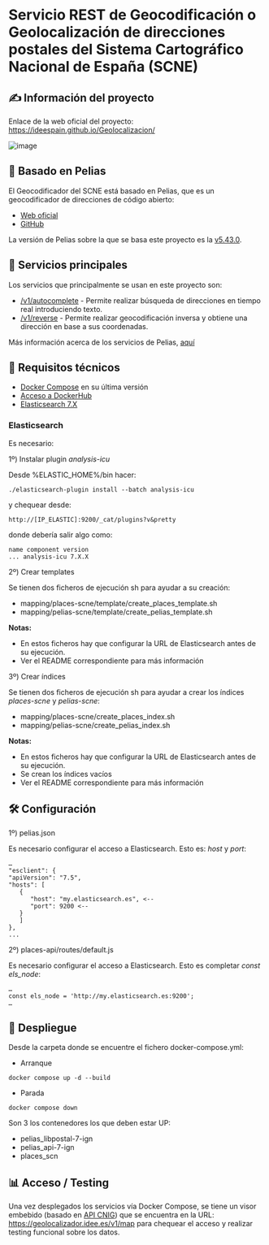 # Servicio REST de Geocodificación o Geolocalización de direcciones postales del Sistema Cartográfico Nacional de España (SCNE)

## ✍️ Información del proyecto

Enlace de la web oficial del proyecto: https://ideespain.github.io/Geolocalizacion/

![image](https://github.com/IDEESpain/Geolocalizacion/assets/66720036/5284060d-0003-44f8-9949-9959d0f9f3b1)


## 🚂 Basado en Pelias

El Geocodificador del SCNE está basado en Pelias, que es un geocodificador de direcciones de código abierto:
- [Web oficial](https://pelias.io/)
- [GitHub](https://github.com/pelias)

La versión de Pelias sobre la que se basa este proyecto es la [v5.43.0](https://github.com/pelias/api/releases/tag/v5.43.0).

## 🌟 Servicios principales

Los servicios que principalmente se usan en este proyecto son:
- [/v1/autocomplete](https://github.com/pelias/documentation/blob/master/autocomplete.md) - Permite realizar búsqueda de direcciones en tiempo real introduciendo texto.
- [/v1/reverse](https://github.com/pelias/documentation/blob/master/reverse.md) - Permite realizar geocodificación inversa y obtiene una dirección en base a sus coordenadas.

Más información acerca de los servicios de Pelias, [aquí](https://github.com/pelias/documentation/blob/master/services.md)

## 🔧 Requisitos técnicos

- [Docker Compose](https://docs.docker.com/compose/) en su última versión
- [Acceso a DockerHub](https://hub.docker.com/)
- [Elasticsearch 7.X](https://www.elastic.co/guide/en/elasticsearch/reference/7.17/es-release-notes.html)

### Elasticsearch

Es necesario:

1º) Instalar plugin _analysis-icu_

Desde %ELASTIC_HOME%/bin hacer:
```
./elasticsearch-plugin install --batch analysis-icu
```
y chequear desde:
```
http://[IP_ELASTIC]:9200/_cat/plugins?v&pretty
```
donde debería salir algo como:
```
name component version
... analysis-icu 7.X.X
```

2º) Crear templates

Se tienen dos ficheros de ejecución sh para ayudar a su creación:
- mapping/places-scne/template/create_places_template.sh
- mapping/pelias-scne/template/create_pelias_template.sh

**Notas:**
- En estos ficheros hay que configurar la URL de Elasticsearch antes de su ejecución.
- Ver el README correspondiente para más información

3º) Crear índices

Se tienen dos ficheros de ejecución sh para ayudar a crear los índices _places-scne_ y _pelias-scne_:
- mapping/places-scne/create_places_index.sh
- mapping/pelias-scne/create_pelias_index.sh

**Notas:**
- En estos ficheros hay que configurar la URL de Elasticsearch antes de su ejecución.
- Se crean los índices vacíos
- Ver el README correspondiente para más información

## 🛠 Configuración

1º) pelias.json

Es necesario configurar el acceso a Elasticsearch. Esto es: _host_ y _port_:
```
…
"esclient": {
"apiVersion": "7.5",
"hosts": [
   {
      "host": "my.elasticsearch.es", <-- 
      "port": 9200 <--
   }
   ]
},
...
```
2º) places-api/routes/default.js

Es necesario configurar el acceso a Elasticsearch. Esto es completar _const els_node_:
```
…
const els_node = 'http://my.elasticsearch.es:9200';
…
```

## 🚀 Despliegue

Desde la carpeta donde se encuentre el fichero docker-compose.yml:
- Arranque
```
docker compose up -d --build
```
- Parada
```
docker compose down
```
Son 3 los contenedores los que deben estar UP:
- pelias_libpostal-7-ign
- pelias_api-7-ign
- places_scn

## 📊 Acceso / Testing

Una vez desplegados los servicios vía Docker Compose, se tiene un visor embebido (basado en [API CNIG](https://plataforma.idee.es/cnig-api)) que se encuentra en la URL: https://geolocalizador.idee.es/v1/map para chequear el acceso y realizar testing funcional sobre los datos.
